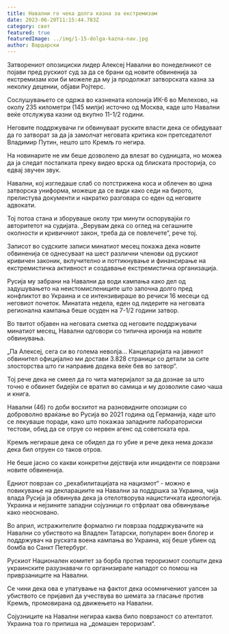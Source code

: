 ```yaml
---
title: Навални го чека долга казна за екстремизам
date: 2023-06-20T11:15:44.783Z
category: свет
featured: true
featuredImage: ../img/1-15-dolga-kazna-nav.jpg
author: Вардарски
---
```

Затворениот опозициски лидер Алексеј Навални во понеделникот се појави пред рускиот суд за да се брани од новите обвиненија за екстремизам кои би можеле да му ја продолжат затворската казна за неколку децении, објави Ројтерс.

Сослушувањето се одржа во казнената колонија ИК-6 во Мелехово, на околу 235 километри (145 милји) источно од Москва, каде што Навални веќе отслужува казни од вкупно 11-1/2 години.

Неговите поддржувачи ги обвинуваат руските власти дека се обидуваат да го затворат за да ја замолчат неговата критика кон претседателот Владимир Путин, нешто што Кремљ го негира.

На новинарите не им беше дозволено да влезат во судницата, но можеа да ја следат постапката преку видео врска од блиската просторија, со едвај звучен звук.

Навални, кој изгледаше слаб со потстрижена коса и облечен во црна затворска униформа, можеше да се види како седи на бирото, прелистува документи и накратко разговара со еден од неговите адвокати.

Тој потоа стана и зборуваше околу три минути оспорувајќи го авторитетот на судијата. „Верувам дека со оглед на сегашните околности и кривичниот закон, треба да се повлечете“, рече тој.

Записот во судските записи минатиот месец покажа дека новите обвиненија се однесуваат на шест различни членови од рускиот кривичен законик, вклучително и поттикнување и финансирање на екстремистичка активност и создавање екстремистичка организација.

Русија му забрани на Навални да води кампања како дел од задушувањето на неистомислениците што започна долго пред конфликтот во Украина и се интензивираше во речиси 16 месеци од неговиот почеток. Минатата недела, еден од лидерите на неговата регионална кампања беше осуден на 7-1/2 години затвор.

Во твитот објавен на неговата сметка од неговите поддржувачи минатиот месец, Навални одговори со типична иронија на новите обвинувања.

„Па Алексеј, сега си во голема неволја... Канцеларијата на јавниот обвинител официјално ми достави 3.828 страници со детали за сите злосторства што ги направив додека веќе бев во затвор“.

Тој рече дека не смеел да го чита материјалот за да дознае за што точно е обвинет бидејќи се вратил во самица и му дозволиле само чаша и книга.

Навални (46) го доби восхитот на разновидните опозиции со доброволно враќање во Русија во 2021 година од Германија, каде што се лекуваше поради, како што покажаа западните лабораториски тестови, обид да се отруе со нервен агенс од советската ера.

Кремљ негираше дека се обидел да го убие и рече дека нема докази дека бил отруен со таков отров.

Не беше јасно со какви конкретни дејствија или инциденти се поврзани новите обвиненија.

Едниот поврзан со „рехабилитацијата на нацизмот“ - можно е повикување на декларациите на Навални за поддршка за Украина, чија влада Русија ја обвинува дека ја отелотворува нацистичката идеологија. Украина и нејзините западни сојузници го отфрлаат ова обвинување како неосновано.

Во април, истражителите формално ги поврзаа поддржувачите на Навални со убиството на Владлен Татарски, популарен воен блогер и поддржувач на руската воена кампања во Украина, кој беше убиен од бомба во Санкт Петербург.

Рускиот Национален комитет за борба против тероризмот соопшти дека украинските разузнавачи го организирале нападот со помош на приврзаниците на Навални.

Се чини дека ова е упатување на фактот дека осомничениот уапсен за убиството се пријавил да учествува во шемата за гласање против Кремљ, промовирана од движењето на Навални.

Сојузниците на Навални негираа каква било поврзаност со атентатот. Украина тоа го припиша на „домашен тероризам“.